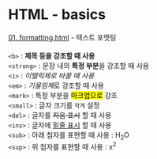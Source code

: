 # HTML - basics

[01. formatting.html](https://github.com/taehvvan/study-note/blob/main/HTML/basics/formatting.html) - 텍스트 포맷팅
<br/><br/>
 `<b>` : <b>제목 등을 강조할 때 사용</b> <br/>
 `<strong>` : 문장 내의 <strong>특정 부분</strong>을 강조할 때 사용 <br/>
 `<i>` : <i>이탤릭체로 바꿀 때 사용</i> <br/>
 `<em>` : <em>기울임체</em>로 강조할 때 사용 <br/>
 `<mark>` : 특정 부분을 <mark>마크업으로</mark> 강조 <br/>
 `<small>` : 글자 크기를 <small>작게</small> 설정 <br/>
 `<del>` : 글자를 <del>지움 표시</del> 할 때 사용 <br/>
 `<ins>` : 글자에 <ins>밑줄 표시</ins> 할 때 사용 <br/>
 `<sub>` : 아래 첨자를 표현할 때 사용 : H<sub>2</sub>O <br/>
 `<sup>` : 위 첨자를 표현할 때 사용 : x<sup>2</sup> <br/> <br/>
